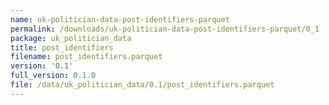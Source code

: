 ```yaml
---
name: uk-politician-data-post-identifiers-parquet
permalink: /downloads/uk-politician-data-post-identifiers-parquet/0_1
package: uk_politician_data
title: post_identifiers
filename: post_identifiers.parquet
version: '0.1'
full_version: 0.1.0
file: /data/uk_politician_data/0.1/post_identifiers.parquet
---
```

